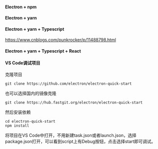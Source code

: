 
#### Electron + npm

#### Electron + yarn

#### Electron + yarn + Typescript

https://www.cnblogs.com/punkrocker/p/11488798.html

#### Electron + yarn + Typescript + React

#### VS Code调试项目

克隆项目
```
git clone https://github.com/electron/electron-quick-start
```

也可以选择国内的镜像克隆
```
git clone https://hub.fastgit.org/electron/electron-quick-start
```

然后安装依赖
```
cd electron-quick-start
npm install
```

将项目在VS Code中打开，不用新建task.json或者launch.json，选择package.json打开，可以看到script上有Debug按钮，点击选择start即可调试。
